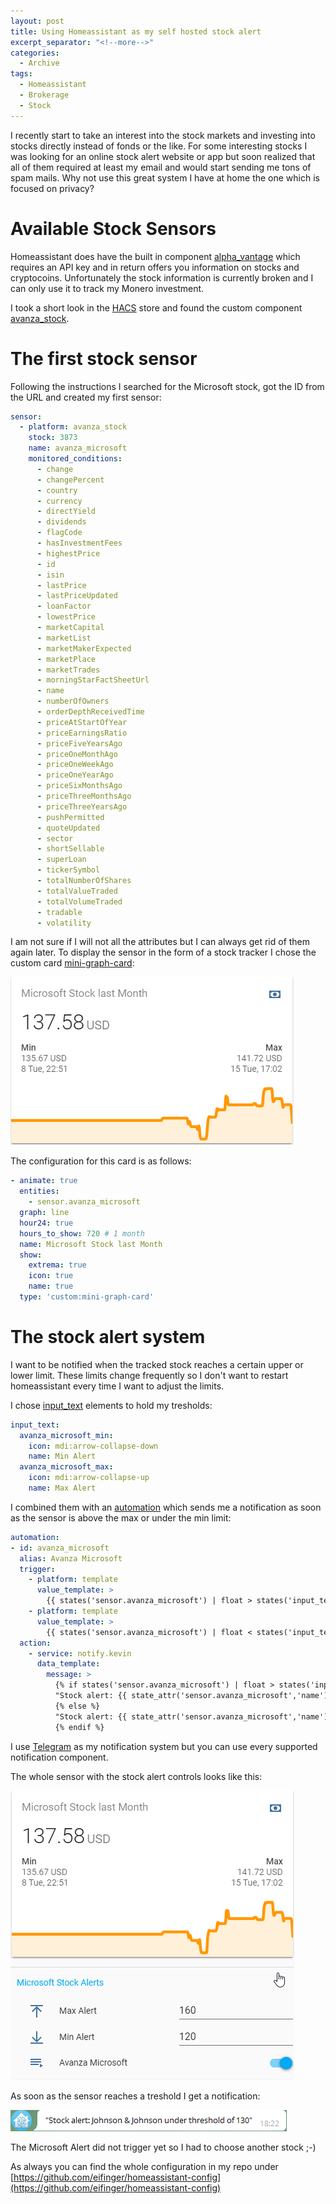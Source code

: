 ```yaml
---
layout: post
title: Using Homeassistant as my self hosted stock alert
excerpt_separator: "<!--more-->"
categories: 
  - Archive
tags:
  - Homeassistant
  - Brokerage
  - Stock
---
```

I recently start to take an interest into the stock markets and investing into stocks directly instead of fonds or the like. For some interesting stocks I was looking for an online stock alert website or app but soon realized that all of them required at least my email and would start sending me tons of spam mails.
Why not use this great system I have at home the one which is focused on privacy?
<!--more-->

# Available Stock Sensors

Homeassistant does have the built in component [alpha_vantage](https://www.home-assistant.io/integrations/alpha_vantage/) which requires an API key and in return offers you information on stocks and cryptocoins. Unfortunately the stock information is currently broken and I can only use it to track my Monero investment.

I took a short look in the [HACS](https://hacs.xyz/) store and found the custom component [avanza_stock](https://github.com/custom-components/sensor.avanza_stock).

# The first stock sensor

Following the instructions I searched for the Microsoft stock, got the ID from the URL and created my first sensor:

```yaml
sensor:
  - platform: avanza_stock
    stock: 3873
    name: avanza_microsoft
    monitored_conditions:
      - change
      - changePercent
      - country
      - currency
      - directYield
      - dividends
      - flagCode
      - hasInvestmentFees
      - highestPrice
      - id
      - isin
      - lastPrice
      - lastPriceUpdated
      - loanFactor
      - lowestPrice
      - marketCapital
      - marketList
      - marketMakerExpected
      - marketPlace
      - marketTrades
      - morningStarFactSheetUrl
      - name
      - numberOfOwners
      - orderDepthReceivedTime
      - priceAtStartOfYear
      - priceEarningsRatio
      - priceFiveYearsAgo
      - priceOneMonthAgo
      - priceOneWeekAgo
      - priceOneYearAgo
      - priceSixMonthsAgo
      - priceThreeMonthsAgo
      - priceThreeYearsAgo
      - pushPermitted
      - quoteUpdated
      - sector
      - shortSellable
      - superLoan
      - tickerSymbol
      - totalNumberOfShares
      - totalValueTraded
      - totalVolumeTraded
      - tradable
      - volatility
```

I am not sure if I will not all the attributes but I can always get rid of them again later.
To display the sensor in the form of a stock tracker I chose the custom card [mini-graph-card](https://github.com/kalkih/mini-graph-card):

![mini_graph_card_microsoft_stock](../assets/pictures/mini_graph_card_microsoft_stock.png)

The configuration for this card is as follows:

```yaml
- animate: true
  entities:
    - sensor.avanza_microsoft
  graph: line
  hour24: true
  hours_to_show: 720 # 1 month
  name: Microsoft Stock last Month
  show:
    extrema: true
    icon: true
    name: true
  type: 'custom:mini-graph-card'
```

# The stock alert system

I want to be notified when the tracked stock reaches a certain upper or lower limit. These limits change frequently so I don't want to restart homeassistant every time I want to adjust the limits.

I chose [input_text](https://www.home-assistant.io/integrations/input_text/) elements to hold my tresholds:

```yaml
input_text:
  avanza_microsoft_min:
    icon: mdi:arrow-collapse-down
    name: Min Alert
  avanza_microsoft_max:
    icon: mdi:arrow-collapse-up
    name: Max Alert
```

I combined them with an [automation](https://www.home-assistant.io/docs/automation/) which sends me a notification as soon as the sensor is above the max or under the min limit:

```yaml
automation:
- id: avanza_microsoft
  alias: Avanza Microsoft
  trigger:
    - platform: template
      value_template: >
        {{ states('sensor.avanza_microsoft') | float > states('input_text.avanza_microsoft_max') | float and states('input_text.avanza_ibm_min') not in ['unknown', ''] }}
    - platform: template
      value_template: >
        {{ states('sensor.avanza_microsoft') | float < states('input_text.avanza_microsoft_min') | float and states('input_text.avanza_ibm_min') not in ['unknown', ''] }}
  action:
    - service: notify.kevin
      data_template:
        message: >
          {% if states('sensor.avanza_microsoft') | float > states('input_text.avanza_microsoft_max') | float %}
          "Stock alert: {{ state_attr('sensor.avanza_microsoft','name') }} over threshold of {{ states('input_text.avanza_microsoft_max') }}"
          {% else %}
          "Stock alert: {{ state_attr('sensor.avanza_microsoft','name') }} under threshold of {{ states('input_text.avanza_microsoft_min') }}"
          {% endif %}
```

I use [Telegram](https://www.home-assistant.io/integrations/telegram_webhooks/) as my notification system but you can use every supported notification component.

The whole sensor with the stock alert controls looks like this:

![complete_microsoft_stock](../assets/pictures/complete_microsoft_stock.png)

As soon as the sensor reaches a treshold I get a notification:

![stock_alert_johnson_and_johnson](../assets/pictures/stock_alert_johnson_and_johnson.png)

The Microsoft Alert did not trigger yet so I had to choose another stock ;-)

As always you can find the whole configuration in my repo under [https://github.com/eifinger/homeassistant-config](https://github.com/eifinger/homeassistant-config)